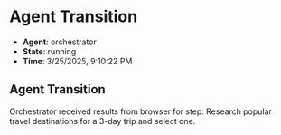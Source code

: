 # Agent Transition

- **Agent**: orchestrator
- **State**: running
- **Time**: 3/25/2025, 9:10:22 PM

## Agent Transition

Orchestrator received results from browser for step: Research popular travel destinations for a 3-day trip and select one.

